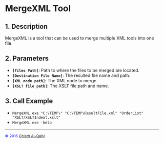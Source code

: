 # MergeXML Tool
## 1. Description
MergeXML is a tool that can be used to merge multiple XML tools into one file.

## 2. Parameters
 * **`[files Path]`**: Path to where the files to be merged are located. 
 * **`[Destination File Name]`**: The resulted file name and path.
 * **`[XML node path]`**: The XML node to merge.
 * **`[XSLT file path]`**: The XSLT file path and name.

## 3. Call Example
* `MergeXML.exe "C:\TEMP\" "C:\TEMP\ResultFile.xml" "OrderList" "XSLT/XSLTIndent.xslt"`
* `MergeXML.exe -help`

---
<span style="color:blue; font-size:12px;">&copy; 2016 [Ghiath Al-Qaisi]</span>


[Ghiath Al-Qaisi]: mailto:ghiath.alqaisi@gmail.com "ghiath.alqaisi@gmail.com"